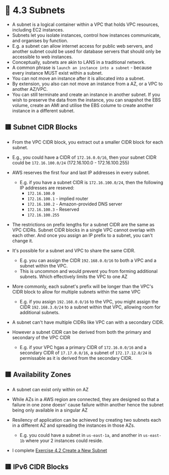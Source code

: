 # 🧠 4.3 Subnets
* A subnet is a logical container within a VPC that holds VPC resources, including EC2 instances.
* Subnets let you isolate instances, control how instances communicate, and organises by function.
* E.g. a subnet can allow internet access for public web servers, and another subnet could be used for database servers that should only be accessible to web instances.
* Conceptually, subnets are akin to LANS in a traditional network.
* A common phrase is `launch an instance into a subnet` - because every instance MUST exist within a subnet.
* You can not move an instance after it is allocated into a subnet.
* By extension, you also can not move an instance from a AZ, or a VPC to another AZ/VPC.
* You can still terminate and create an instance in another subnet. If you wish to preserve the data from the instance, you can snapshot the EBS volume, create an AMI and utilise the EBS colume to create another instance in a different subnet.

## 🟥 Subnet CIDR Blocks
* From the VPC CIDR block, you extract out a smaller CIDR block for each subnet.
* E.g., you could have a CIDR of `172.16.0.0/16`, then your subnet CIDR could be `172.16.100.0/24` (172.16.100.0 - 172.16.100.255)
* AWS reserves the first four and last IP addresses in every subnet. 
   * E.g. if you have a subnet CIDR is `172.16.100.0/24`, then the following IP addresses are reseved:
     * `172.16.100.0`
     * `172.16.100.1` - implied router
     * `172.16.100.2` - Amazon-provided DNS server
     * `172.16.100.3` - Reserved
     * `172.16.100.255`
* The restrictions on prefix lengths for a subnet CIDR are the same as VPC CIDRs. Subnet CIDR blocks in a single VPC cannot overlap with each other. And once you assign an IP prefix to a subnet, you can't change it.

* It's possible for a subnet and VPC to share the same CIDR.
  * E.g. you can assign the CIDR `192.168.0.0/16` to both a VPC and a subnet within the VPC.
  * This is uncommon and would prevent you from forming additional subnets. Which effectively limits the VPC to one AZ
* More commonly, each subnet's prefix will be longer than the VPC's CIDR block to allow for multiple subnets within the same VPC
  * E.g. if you assign `192.168.0.0/16` to the VPC, you might assign the CIDR `192.168.3.0/24` to a subnet within that VPC, allowing room for additional subnets.

* A subnet can't have multiple CIDRs like VPC can with a secondary CIDR.
* However a subnet CIDR can be derived from both the primary and secondary of the VPC CIDR
   * E.g. if your VPC hgas a primary CIDR of `172.16.0.0/16` and a secondary CIDR of `17.17.0.0/16`, a subnet of `172.17.12.0/24` is permissable as it is derived from the secondary CIDR.

## 🟥 Availability Zones
* A subnet can exist only within on AZ
* While AZs in a AWS region are connected, they are designed so that a failure in one zone doesn' cause failure within another hence the subnet being only available in a singular AZ
* Resilency of application can be achieved by creating two subnets each in a different AZ and spreading the instances in those AZs.
  * E.g. you could have a subnet in `us-east-1a`, and another in `us-east-1b` where your 2 instances could reside.

* I complete [Exercise 4.2 Create a New Subnet](../../../exercises/chap04/e_4_2/)

## 🟥 IPv6 CIDR Blocks